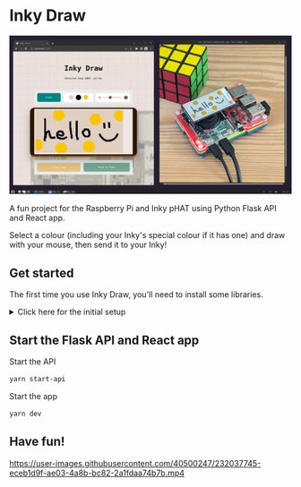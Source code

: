 # Inky Draw

![Sreenshot of jonothan.dev](/inky_draw.webp)

A fun project for the Raspberry Pi and Inky pHAT using Python Flask API and React app.

Select a colour (including your Inky's special colour if it has one) and draw with your mouse, then send it to your Inky!

## Get started

The first time you use Inky Draw, you'll need to install some libraries.

<details>
  <summary>Click here for the initial setup</summary>

### Python Flask API

Set api as the current working directory

```bash
cd api
```

Create a Python virtual environment

```bash
python3 -m venv my_venv
```

Activate the environment:

```bash
source ./my_venv/bin/activate
```

Install required packages into the environment:

```bash
pip3 install -r ./requirements.txt
```

Install the required packages for the React app:

```bash
yarn
```

### React app

Install the required packages for the React app:

```bash
yarn
```

</details>

## Start the Flask API and React app

Start the API

```bash
yarn start-api
```

Start the app

```bash
yarn dev
```

## Have fun!

https://user-images.githubusercontent.com/40500247/232037745-eceb1d9f-ae03-4a8b-bc82-2a1fdaa74b7b.mp4
